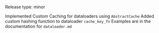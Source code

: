 Release type: minor

Implemented Custom Caching for dataloaders using `AbstractCache`
Added custom hashing function to dataloader `cache_key_fn`
Examples are in the documentation for `dataloader.md`
